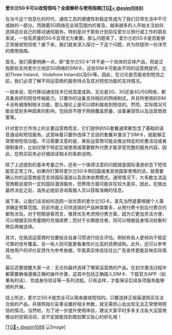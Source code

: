 **爱尔兰5G卡可以收短信吗？全面解析与使用指南[[TG💪+ @esim1088](https://t.me/s/esim1088)]**

在当今这个信息化的时代，通信工具的便捷性和稳定性成为了我们日常生活中不可或缺的一部分。而随着5G网络在全球范围内的普及，越来越多的人开始关注如何选择适合自己的移动通信服务。特别是对于那些计划前往爱尔兰旅行或工作的朋友来说，一张高质量的5G卡显得尤为重要。那么问题来了，爱尔兰的5G卡是否能够正常接收短信呢？接下来，我们就来深入探讨一下这个问题，并为你提供一份详尽的使用指南。

首先，我们需要明确一点，即“爱尔兰5G卡”并不是一个具体的实体产品，而是泛指那些支持爱尔兰地区5G网络的SIM卡。这些SIM卡可能由不同的运营商提供，比如Three Ireland、Vodafone Ireland以及Eir等。因此，在讨论是否能收到短信之前，我们必须了解不同运营商的服务特点及其对短信功能的支持情况。

一般来说，现代移动通信技术已经高度成熟，无论是2G、3G还是4G/5G网络，都具备良好的短信传输能力。只要你的设备支持相应的网络制式，并且所使用的SIM卡没有被限制相关功能，那么理论上是可以顺利接收到短信的。然而，实际情况可能会受到多种因素的影响，包括但不限于网络覆盖质量、设备兼容性以及运营商政策等。

针对爱尔兰市场上的主要运营商而言，它们提供的5G套餐通常都包含了基础的语音通话和短信服务。这意味着只要你选择了合适的套餐并激活了SIM卡，就能够正常使用短信功能。不过需要注意的是，某些运营商可能会推出特定的优惠活动或者限制条件，比如仅限于特定区域使用或需要额外付费才能享受完整的服务内容。因此，在购买前务必仔细阅读相关的条款说明。

除了上述提到的基本考量之外，还有一个值得注意的问题就是国际漫游状态下短信能否正常工作。如果你打算将爱尔兰5G卡带回国或者其他国家使用的话，就需要确认你的运营商是否支持国际漫游以及具体收费模式。通常情况下，大多数主流运营商都会提供一定的国际漫游服务，但费用方面可能存在较大差异。因此，在做出最终决定之前，请务必提前咨询客服人员以获取准确的信息。

接下来，让我们谈谈如何选购一张优质的爱尔兰5G卡。首先当然是要根据个人需求确定预算范围。目前市面上可供选择的产品种类繁多，从预付费卡到后付费合约都有涉及。对于短期游客而言，推荐优先考虑预付费方案，因为它更加灵活方便，可以根据实际用量随时充值续费；而对于长期居住者，则可以根据自身情况权衡利弊后再做选择。

其次，在挑选运营商时也要结合自身习惯进行综合评估。例如有些人更倾向于稳定可靠的信号覆盖，另一些人则可能更看重性价比高的资费结构。此外，还可以参考其他用户的评价反馈作为参考依据，毕竟真实体验往往比广告宣传更能反映实际情况。

最后还要提醒大家一点：无论你最终选择了哪家运营商的产品，在初次激活过程中都需要确保遵循正确的操作步骤。这其中包括正确插入SIM卡、下载官方APP（如果有的话）、完成身份验证等一系列流程。只有这样，才能保证后续各项服务能够顺利开展。

综上所述，爱尔兰5G卡是完全可以用来接收短信的。只要选择正规渠道购买合法合规的产品，并按照指引妥善设置好相关参数，就无需担心会出现无法正常使用短信的情况。当然啦，为了进一步提升使用体验，建议大家平时多多关注各大运营商推出的促销活动，说不定就能找到既划算又贴心的好礼哦！

[[TG💪+ @esim1088](https://t.me/s/esim1088) ![Image](https://i.postimg.cc/4NQfJmqS/Snipaste-2025-05-13-00-14-12.png)]